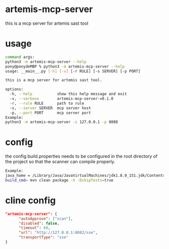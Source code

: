 # artemis-mcp-server
this is a mcp server for artemis sast tool
# usage
```bash
command args:
python3 -m artemis-mcp-server --help
pony@ponydeMBP % python3 -m artemis-mcp-server --help
usage: __main__.py [-h] [-v] [-r RULE] [-s SERVER] [-p PORT]

this is a mcp server for artemis sast tool.

options:
  -h, --help           show this help message and exit
  -v, --verbose        artemis-mcp-server-v0.1.0
  -r, --rule RULE      path to rule
  -s, --server SERVER  mcp server host
  -p, --port PORT      mcp server port
Example:
python3 -m artemis-mcp-server -s 127.0.0.1 -p 8088
```
# config
the config build.properties needs to be configured in the root directory of the project so that the scanner can compile properly.
```bash
Example:
java_home = /Library/Java/JavaVirtualMachines/jdk1.8.0_151.jdk/Contents/Home
build_cmd= mvn clean package -X -DskipTests=true
```

# cline config
```json
"artemis-mcp-server": {
      "autoApprove": ["scan"],
      "disabled": false,
      "timeout": 60,
      "url": "http://127.0.0.1:8082/sse",
      "transportType": "sse"
}
```